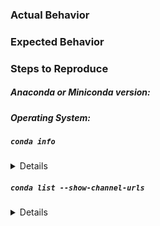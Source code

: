 <!--
Thanks for opening an issue! Please fill out the following template in full.

A few things to keep in mind:

- This issue tracker is for issues with installing Anaconda or Miniconda or
with packages built by Anaconda, Inc. like Anaconda Navigator. It is also a
place to request packages or other enhancements of the Anaconda Distribution.

- For conda issues, you should open an issue at https://github.com/conda/conda/issues
- For conda-build issues, you should open an issue at https://github.com/conda/conda-build
- For an issue with a particular conda-forge package, you should open an issue
on the corresponding feedstock: https://github.com/conda-forge
-->

### Actual Behavior

<!-- What actually happens? -->



### Expected Behavior

<!-- What do you think should happen? -->



### Steps to Reproduce

<!-- What steps will reproduce the issue? -->



##### Anaconda or Miniconda version:

<!--
This is the version number in the filename of the package you downloaded,
NOT your Python version, Anaconda navigator version or Conda version.
-->

##### Operating System:

##### `conda info`
<!-- Paste the output of 'conda info' between the two sets of backticks (```) below -->

<details>

```
PASTE OUTPUT HERE:

```

</details>

##### `conda list --show-channel-urls`
<!-- Paste the output of 'conda list --show-channel-urls' between the two sets of backticks (```) below -->

<details>

```
PASTE OUTPUT HERE:

```

</details>
